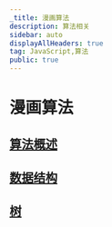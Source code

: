 ```yaml
---
_title: 漫画算法
description: 算法相关
sidebar: auto
displayAllHeaders: true
tag: JavaScript,算法
public: true
---
```


# 漫画算法

## [算法概述](01.md)
## [数据结构](02.md)
## [树](03.md)